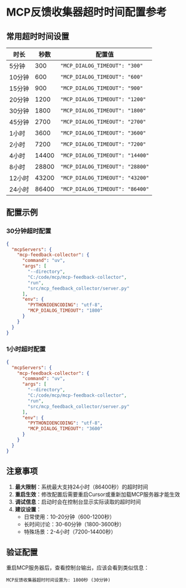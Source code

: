 # MCP反馈收集器超时时间配置参考

## 常用超时时间设置

| 时长 | 秒数 | 配置值 |
|------|------|--------|
| 5分钟 | 300 | `"MCP_DIALOG_TIMEOUT": "300"` |
| 10分钟 | 600 | `"MCP_DIALOG_TIMEOUT": "600"` |
| 15分钟 | 900 | `"MCP_DIALOG_TIMEOUT": "900"` |
| 20分钟 | 1200 | `"MCP_DIALOG_TIMEOUT": "1200"` |
| 30分钟 | 1800 | `"MCP_DIALOG_TIMEOUT": "1800"` |
| 45分钟 | 2700 | `"MCP_DIALOG_TIMEOUT": "2700"` |
| 1小时 | 3600 | `"MCP_DIALOG_TIMEOUT": "3600"` |
| 2小时 | 7200 | `"MCP_DIALOG_TIMEOUT": "7200"` |
| 4小时 | 14400 | `"MCP_DIALOG_TIMEOUT": "14400"` |
| 8小时 | 28800 | `"MCP_DIALOG_TIMEOUT": "28800"` |
| 12小时 | 43200 | `"MCP_DIALOG_TIMEOUT": "43200"` |
| 24小时 | 86400 | `"MCP_DIALOG_TIMEOUT": "86400"` |

## 配置示例

### 30分钟超时配置
```json
{
  "mcpServers": {
    "mcp-feedback-collector": {
      "command": "uv",
      "args": [
        "--directory",
        "C:/code/mcp/mcp-feedback-collector",
        "run",
        "src/mcp_feedback_collector/server.py"
      ],
      "env": {
        "PYTHONIOENCODING": "utf-8",
        "MCP_DIALOG_TIMEOUT": "1800"
      }
    }
  }
}
```

### 1小时超时配置
```json
{
  "mcpServers": {
    "mcp-feedback-collector": {
      "command": "uv",
      "args": [
        "--directory",
        "C:/code/mcp/mcp-feedback-collector",
        "run",
        "src/mcp_feedback_collector/server.py"
      ],
      "env": {
        "PYTHONIOENCODING": "utf-8",
        "MCP_DIALOG_TIMEOUT": "3600"
      }
    }
  }
}
```

## 注意事项

1. **最大限制**：系统最大支持24小时（86400秒）的超时时间
2. **重启生效**：修改配置后需要重启Cursor或重新加载MCP服务器才能生效
3. **调试信息**：启动时会在控制台显示实际读取的超时时间
4. **建议设置**：
   - 日常使用：10-20分钟（600-1200秒）
   - 长时间讨论：30-60分钟（1800-3600秒）
   - 特殊场景：2-4小时（7200-14400秒）

## 验证配置

重启MCP服务器后，查看控制台输出，应该会看到类似信息：
```
MCP反馈收集器超时时间设置为: 1800秒 (30分钟)
```